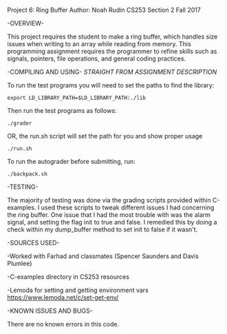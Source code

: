 Project 6: Ring Buffer
Author: Noah Rudin
CS253 Section 2
Fall 2017

-OVERVIEW-

This project requires the student to make a ring buffer, which handles size 
issues when writing to an array while reading from memory. This programming 
assignment requires the programmer to refine skills such as signals, pointers, 
file operations, and general coding practices.

-COMPILING AND USING- *STRAIGHT FROM ASSIGNMENT DESCRIPTION*

To run the test programs you will need to set the paths to find the library:

```
export LD_LIBRARY_PATH=$LD_LIBRARY_PATH:./lib
```

Then run the test programs as follows:

```
./grader
```

OR, the run.sh script will set the path for you and show proper usage

```
./run.sh
```

To run the autograder before submitting, run:

```
./backpack.sh
```


-TESTING-

The majority of testing was done via the grading scripts provided within 
C-examples. I used these scripts to tweak different issues I had concerning the 
ring buffer. One issue that I had the most trouble with was the alarm signal, 
and setting the flag init to true and false. I remedied this by doing a check 
within my dump_buffer method to set init to false if it wasn't.

-SOURCES USED-

-Worked with Farhad and classmates (Spencer Saunders and Davis Plumlee)

-C-examples directory in CS253 resources

-Lemoda for setting and getting environment vars
https://www.lemoda.net/c/set-get-env/

-KNOWN ISSUES AND BUGS-

There are no known errors in this code.

